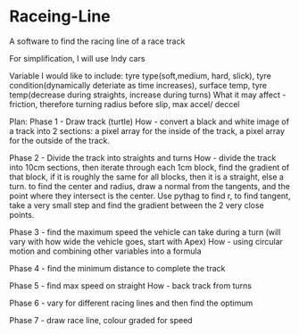# Raceing-Line
A software to find the racing line of a race track

For simplification, I will use Indy cars

Variable I would like to include: tyre type(soft,medium, hard, slick), tyre condition(dynamically deteriate as time increases), surface temp, tyre temp(decrease during straights, increase during turns)
What it may affect - friction, therefore turning radius before slip, max accel/ deccel

Plan:
Phase 1 - Draw track (turtle)
How - convert a black and white image of a track into 2 sections: a pixel array for the inside of the track, a pixel array for the outside of the track.

Phase 2 - Divide the track into straights and turns
How - divide the track into 10cm sections, then iterate through each 1cm block, find the gradient of that block, if it is roughly the same for all blocks, then it is a straight, else a turn.
      to find the center and radius, draw a normal from the tangents, and the point where they intersect is the center. Use pythag to find r, to find tangent, take a very small step and find the gradient between the 2 very close points.

Phase 3 - find the maximum speed the vehicle can take during a turn (will vary with how wide the vehicle goes, start with Apex)
How - using circular motion and combining other variables into a formula


Phase 4 - find the minimum distance to complete the track

Phase 5 - find max speed on straight
How - back track from turns

Phase 6 - vary for different racing lines and then find the optimum

Phase 7 - draw race line, colour graded for speed

          
